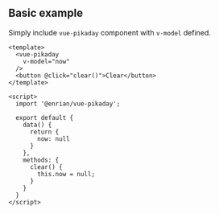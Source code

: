 ## Basic example

Simply include `vue-pikaday` component with `v-model` defined.

<ClientOnly>
  <basic-example />
</ClientOnly>

```vue
<template>
  <vue-pikaday
    v-model="now"
  />
  <button @click="clear()">Clear</button>
</template>

<script>
  import '@enrian/vue-pikaday';

  export default {
    data() {
      return {
        now: null
      }
    },
    methods: {
      clear() {
        this.now = null;
      }
    }
  }
</script>
```
